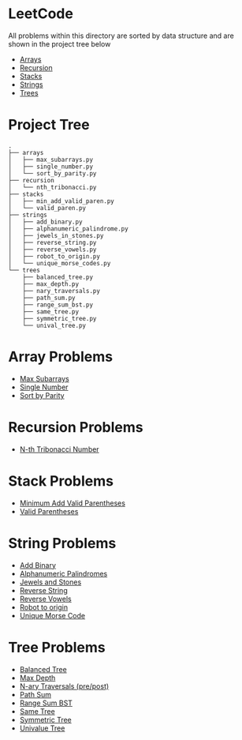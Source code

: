 # LeetCode
All problems within this directory are sorted by data structure and are shown in the project tree below
- [Arrays](#array-problems)
- [Recursion](#recursion-problems)
- [Stacks](#stack-problems)
- [Strings](#string-problems)
- [Trees](#tree-problems)


# Project Tree
```
.
├── arrays
│   ├── max_subarrays.py
│   ├── single_number.py
│   └── sort_by_parity.py
├── recursion
│   └── nth_tribonacci.py
├── stacks
│   ├── min_add_valid_paren.py
│   └── valid_paren.py
├── strings
│   ├── add_binary.py
│   ├── alphanumeric_palindrome.py
│   ├── jewels_in_stones.py
│   ├── reverse_string.py
│   ├── reverse_vowels.py
│   ├── robot_to_origin.py
│   └── unique_morse_codes.py
└── trees
    ├── balanced_tree.py
    ├── max_depth.py
    ├── nary_traversals.py
    ├── path_sum.py
    ├── range_sum_bst.py
    ├── same_tree.py
    ├── symmetric_tree.py
    └── unival_tree.py
```

# Array Problems
- [Max Subarrays](./arrays/max_subarrays.py)
- [Single Number](./arrays/single_number.py)
- [Sort by Parity](./arrays/sort_by_parity.py)

# Recursion Problems
- [N-th Tribonacci Number](#./recursion/nth_tribonacci.py)

# Stack Problems
- [Minimum Add Valid Parentheses](./stacks/min_add_valid_paren.py)
- [Valid Parentheses](./stacks/valid_paren.py)

# String Problems
- [Add Binary](./strings/add_binary.py)
- [Alphanumeric Palindromes](./strings/alphanumeric_palindrome.py)
- [Jewels and Stones](./strings/jewels_in_stones.py)
- [Reverse String](./strings/reverse_string.py)
- [Reverse Vowels](./strings/reverse_vowels.py)
- [Robot to origin](./strings/robot_to_origin.py)
- [Unique Morse Code](./strings/unique_morse_code.py)

# Tree Problems
- [Balanced Tree](./trees/balanced_tree.py)
- [Max Depth](./trees/max_depth.py)
- [N-ary Traversals (pre/post)](./trees/nary_traversals.py)
- [Path Sum](./trees/path_sum.py)
- [Range Sum BST](./trees/range_sum_bst.py)
- [Same Tree](./trees/same_tree.py)
- [Symmetric Tree](./trees/symmetric_tree.py)
- [Univalue Tree](./trees/unival_tree.py)
